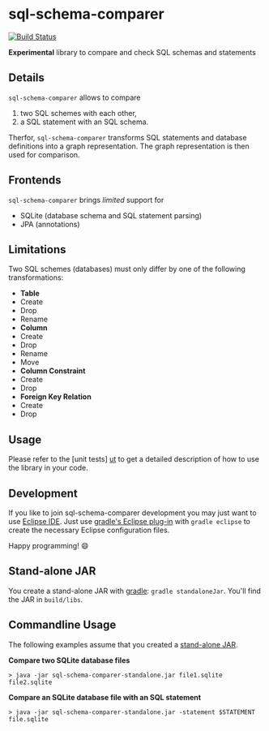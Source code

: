 # sql-schema-comparer #

[![Build Status](https://travis-ci.org/hschink/sql-schema-comparer.png?branch=master)](https://travis-ci.org/hschink/sql-schema-comparer)

**Experimental** library to compare and check SQL schemas and statements

## Details ##

`sql-schema-comparer` allows to compare

1. two SQL schemes with each other,
2. a SQL statement with an SQL schema.

Therfor, `sql-schema-comparer` transforms SQL statements and database definitions into a graph representation. The graph
representation is then used for comparison.

## Frontends ##

`sql-schema-comparer` brings *limited* support for

- SQLite (database schema and SQL statement parsing)
- JPA (annotations)

## Limitations ##

Two SQL schemes (databases) must only differ by one of the following transformations:

- **Table**
 - Create
 - Drop
 - Rename
- **Column**
 - Create
 - Drop
 - Rename
 - Move
- **Column Constraint**
 - Create
 - Drop
- **Foreign Key Relation**
 - Create
 - Drop

## Usage ##

Please refer to the [unit tests] [ut] to get a detailed description of how to use the library in your code.

[ut]: https://github.com/hschink/sql-schema-comparer/tree/master/test

## Development ##

If you like to join sql-schema-comparer development you may just want to use [Eclipse IDE][eclipse].
Just use [gradle's Eclipse plug-in][eclipse plug-in] with ``gradle eclipse`` to create the necessary Eclipse
configuration files.

Happy programming! :smile:

[eclipse]: [http://www.eclipse.org/]
[eclipse plug-in]: [http://www.gradle.org/docs/current/userguide/eclipse_plugin.html]

## Stand-alone JAR ##

You create a stand-alone JAR with [gradle][]: ``gradle standaloneJar``. You'll find the JAR in ``build/libs``.

[gradle]: http://www.gradle.org

## Commandline Usage ##

The following examples assume that you created a [stand-alone JAR](#stand-alone-jar).

**Compare two SQLite database files**

`> java -jar sql-schema-comparer-standalone.jar file1.sqlite file2.sqlite`

**Compare an SQLite database file with an SQL statement**

`> java -jar sql-schema-comparer-standalone.jar -statement $STATEMENT file.sqlite`
